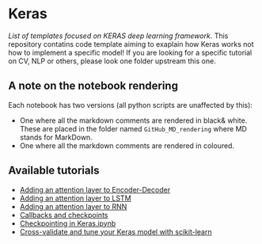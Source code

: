 # Keras
*List of templates focused on KERAS deep learning framework.* This repository contatins code template aiming to exaplain how Keras works not how to implement a specific model! If you are looking for a specific tutorial on CV, NLP or others, please look one folder upstream this one.

## A note on the notebook rendering
Each notebook has two versions (all python scripts are unaffected by this):
- One where all the markdown comments are rendered in black& white. These are placed in the folder named `GitHub_MD_rendering` where MD stands for MarkDown.
- One where all the markdown comments are rendered in coloured.

## Available tutorials
- [Adding an attention layer to Encoder-Decoder](https://github.com/kyaiooiayk/Keras-Notes/blob/main/tutorials/GitHub_MD_rendering/Adding%20an%20attention%20layer%20to%20Encoder-Decoder.ipynb)
- [Adding an attention layer to LSTM](https://github.com/kyaiooiayk/Keras-Notes/blob/main/tutorials/GitHub_MD_rendering/Adding%20an%20attention%20layer%20to%20LSTM.ipynb)
- [Adding an attention layer to RNN](https://github.com/kyaiooiayk/Keras-Notes/blob/main/tutorials/GitHub_MD_rendering/Adding%20an%20attention%20layer%20to%20RNN.ipynb)
- [Callbacks and checkpoints](https://github.com/kyaiooiayk/Keras-Notes/blob/main/tutorials/GitHub_MD_rendering/Callbacks%20and%20checkpoints.ipynb)
- [Checkpointing in Keras.ipynb](https://github.com/kyaiooiayk/Keras-Notes/blob/main/tutorials/GitHub_MD_rendering/Checkpointing%20in%20Keras.ipynb)
- [Cross-validate and tune your Keras model with scikit-learn](https://github.com/kyaiooiayk/Keras-Notes/blob/main/tutorials/GitHub_MD_rendering/Cross-validate%20and%20tune%20your%20Keras%20model%20with%20scikit-learn.ipynb)